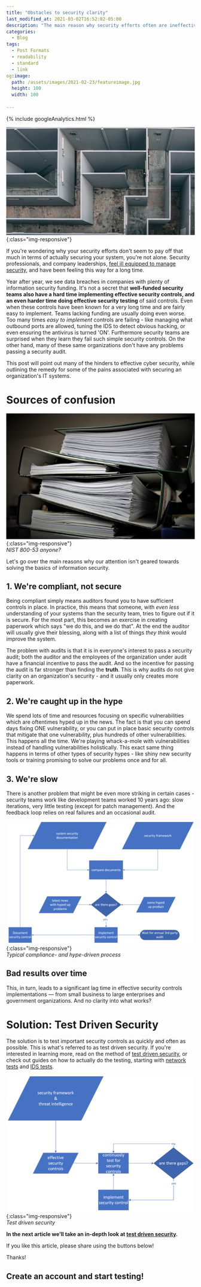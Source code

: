 ```yaml
---
title: "Obstacles to security clarity"
last_modified_at: 2021-03-02T16:52:02-05:00
description: "The main reason why security efforts often are ineffective and expensive"
categories:
  - Blog
tags:
  - Post Formats
  - readability
  - standard
  - link
og:image:
  path: /assets/images/2021-02-23/featureimage.jpg
  height: 100
  width: 100

---
```

<!-- Google analytics -->
{% include googleAnalytics.html %}
<!-- leadfeeder analytics -->
<!-- {% include leadfeederAnalytics.html %} -->

![compliance](/assets/images/2021-02-23/featureimage.jpg){:class="img-responsive"}  

If you're wondering why your security efforts don't seem to pay off that much in terms of actually securing your system, you're not alone. Security professionals, and company leaderships, [feel ill equipped to manage security](https://www.isc2.org/-/media/B7E003F79E1D4043A0E74A57D5B6F33E.ashx), and have been feeling this way for a long time. 

<!-- ## Data breaches everywhere -->
Year after year, we see data breaches in companies with plenty of information security funding. It's not a secret that **well-funded security teams also have a hard time implementing effective security controls, and an even harder time doing effective security testing** of said controls. Even when these controls have been known for a very long time and are fairly easy to implement. Teams lacking funding are usually doing even worse. Too many times *easy to implement* controls are failing - like managing what outbound ports are allowed, tuning the IDS to detect obvious hacking, or even ensuring the antivirus is turned 'ON'. Furthermore security teams are surprised when they learn they fail such simple security controls. On the other hand, many of these same organizations don't have any problems passing a security audit.

<!-- Why are there breaches in companies that have great security tools, funding, and pass security compliance audits year after year? -->

This post will point out many of the hinders to effective cyber security, while outlining the remedy for some of the pains associated with securing an organization's IT systems.

# Sources of confusion
![compliance](/assets/images/2021-02-23/paper-stack.jpg){:class="img-responsive"}  
*NIST 800-53 anyone?*

Let's go over the main reasons why our attention isn't geared towards solving the basics of information security.

## 1. We're compliant, not secure
Being compliant simply means auditors found you to have sufficient controls in place. In practice, this means that someone, with *even less* understanding of your systems than the security team, tries to figure out if it is secure. For the most part, this becomes an exercise in creating paperwork which says "we do this, and we do that". At the end the auditor will usually give their blessing, along with a list of things *they think* would improve the system. 

The problem with audits is that it is in everyone's interest to pass a security audit; both the auditor and the employees of the organization under audit have a financial incentive to pass the audit. And so the incentive for passing the audit is far stronger than finding the **truth**. This is why audits do not give clarity on an organization's security - and it usually only creates more paperwork.

## 2. We're caught up in the hype
We spend lots of time and resources focusing on specific vulnerabilities which are oftentimes hyped up in the news. The fact is that you can spend days fixing ONE vulnerability, or you can put in place basic security controls that mitigate that one vulnerability, plus hundreds of other vulnerabilities. This happens all the time. We're playing whack-a-mole with vulnerabilities instead of handling vulnerabilities holistically. This exact same thing happens in terms of other types of security hypes - like shiny new security tools or training promising to solve our problems once and for all. 

## 3. We're slow
There is another problem that might be even more striking in certain cases - security teams work like development teams worked 10 years ago: slow iterations, very little testing (except for patch management). And the feedback loop relies on real failures and an occasional audit.

![compliance and hype driven process](/assets/images/2021-03-01/static-security.png){:class="img-responsive"}  
*Typical compliance- and hype-driven process*

## Bad results over time
This, in turn, leads to a significant lag time in effective security controls implementations — from small business to large enterprises and government organizations. And no clarity into what works?

# Solution: Test Driven Security
The solution is to test important security controls as quickly and often as possible. This is what's referred to as test driven security. If you're interested in learning more, read on the method of [test driven security](https://www.securiful.com/blog/why-test-driven-security/), or check out guides on how to actually do the testing, starting with [network tests](https://www.securiful.com/blog/network-security-tests-guide/) and [IDS tests](https://www.securiful.com/blog/intrusion-detection-tests-guide/).

![test driven security](/assets/images/2021-03-01/test-driven-security.png){:class="img-responsive"}  
*Test driven security*

**In the next article we'll take an in-depth look at [test driven security](https://www.securiful.com/blog/test-driven-security/).**

If you like this article, please share using the buttons below!

Thanks!

## Create an account and start testing!  
<script charset="utf-8" type="text/javascript" src="//js.hsforms.net/forms/shell.js"></script>
<script>
  hbspt.forms.create({
	portalId: "8898112",
	formId: "2b1cfdb3-6618-4dd8-86e4-4786274c0d38"
});
</script>

[create account]: #create-an-account-and-start-testing